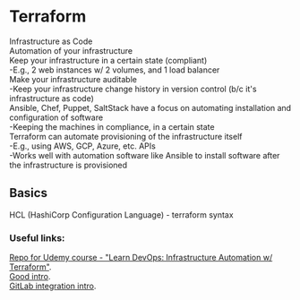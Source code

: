 # Terraform

Infrastructure as Code  
Automation of your infrastructure  
Keep your infrastructure in a certain state (compliant)  
-E.g., 2 web instances w/ 2 volumes, and 1 load balancer  
Make your infrastructure auditable  
-Keep your infrastructure change history in version control (b/c it's infrastructure as code)  
Ansible, Chef, Puppet, SaltStack have a focus on automating installation and configuration of software  
-Keeping the machines in compliance, in a certain state  
Terraform can automate provisioning of the infrastructure itself  
-E.g., using AWS, GCP, Azure, etc. APIs  
-Works well with automation software like Ansible to install software after the infrastructure is provisioned  

## Basics

HCL (HashiCorp Configuration Language) - terraform syntax  

### Useful links:
[Repo for Udemy course - "Learn DevOps: Infrastructure Automation w/ Terraform"](https://github.com/wardviaene/terraform-course).  
[Good intro](https://blog.gruntwork.io/a-comprehensive-guide-to-terraform-b3d32832baca).  
[GitLab integration intro](https://timberry.dev/posts/terraform-pipelines-in-gitlab/).  
